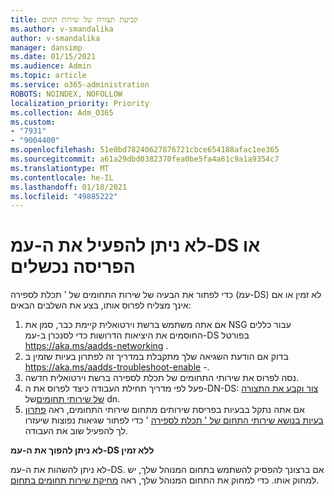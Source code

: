```yaml
---
title: קביעת תצורה של שירות תחום
ms.author: v-smandalika
author: v-smandalika
manager: dansimp
ms.date: 01/15/2021
ms.audience: Admin
ms.topic: article
ms.service: o365-administration
ROBOTS: NOINDEX, NOFOLLOW
localization_priority: Priority
ms.collection: Adm_O365
ms.custom:
- "7931"
- "9004400"
ms.openlocfilehash: 51e0bd78240627876721cbce654188afac1ee365
ms.sourcegitcommit: a61a29dbd0382370fea0be5fa4a61c9a1a9354c7
ms.translationtype: MT
ms.contentlocale: he-IL
ms.lasthandoff: 01/18/2021
ms.locfileid: "49885222"
---
```

# <a name="unable-to-enable-aad-ds-or-deployment-is-failing"></a>לא ניתן להפעיל את ה-עמ-DS או הפריסה נכשלים

כדי לפתור את הבעיה של שירות התחומים של ' תכלת לספירה (עמ-DS) לא זמין או אם אינך מצליח לפרוס אותו, בצע את השלבים הבאים:

1. אם אתה משתמש ברשת וירטואלית קיימת כבר, סמן את NSG עבור כללים החוסמים את היציאות הדרושות כדי לסנכרן ב-עמ-DS בפורטל https://aka.ms/aadds-networking .
2. בדוק אם הודעת השגיאה שלך מתקבלת במדריך זה לפתרון בעיות שזמין ב  https://aka.ms/aadds-troubleshoot-enable -.
3. נסה לפרוס את שירותי התחומים של תכלת לספירה ברשת וירטואלית חדשה.
4. פעל לפי מדריך תחילת העבודה כיצד לפרוס את ה-DN-DS: [צור וקבע את התצורה של שירותי תחומים](https://docs.microsoft.com/azure/active-directory-domain-services/tutorial-create-instance)של dn.
5. אם אתה נתקל בבעיות בפריסת שירותים מתחום שירותי התחומים, ראה [פתרון בעיות בנושא שירותי התחום של ' תכלת לספירה](https://docs.microsoft.com/azure/active-directory-domain-services/troubleshoot) ' כדי לפתור שגיאות נפוצות שיעזרו לך להפעיל שוב את העבודה. 

**לא ניתן להפוך את ה-עמ-DS ללא זמין**

לא ניתן להשהות את ה-עמ-DS. אם ברצונך להפסיק להשתמש בתחום המנוהל שלך, יש למחוק אותו.
כדי למחוק את התחום המנוהל שלך, ראה [מחיקת שירות תחומים בתחום](https://docs.microsoft.com/azure/active-directory-domain-services/delete-aadds).



